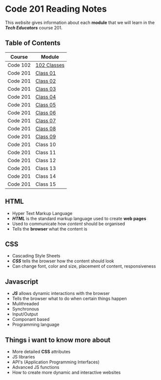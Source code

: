 # Code 201 Reading Notes

This *website* gives information about each **module** that we will learn in the ***Tech Educators*** course 201.

## Table of Contents
| Course | Module |
| -------- | --------|
| Code 102 | [102 Classes](https://github.com/CollinsDrew/reading-notes) |
| Code 201 | [Class 01](https://github.com/CollinsDrew/Tech-Ed201/blob/main/class_01.md) |
| Code 201 | [Class 02](https://github.com/CollinsDrew/Tech-Ed201/blob/main/class_02.md) |
| Code 201 | [Class 03](https://github.com/CollinsDrew/Tech-Ed201/blob/main/class_03.md) |
| Code 201 | [Class 04](https://github.com/CollinsDrew/Tech-Ed201/blob/main/class_04.md) |
| Code 201 | [Class 05](https://github.com/CollinsDrew/Tech-Ed201/blob/main/class_05.md) |
| Code 201 | [Class 06](https://github.com/CollinsDrew/Tech-Ed201/blob/main/class_06.md) |
| Code 201 | [Class 07](https://github.com/CollinsDrew/Tech-Ed201/blob/main/class_07.md) |
| Code 201 | [Class 08](https://github.com/CollinsDrew/Tech-Ed201/blob/main/class_08.md) |
| Code 201 | [Class 09](https://github.com/CollinsDrew/Tech-Ed201/blob/main/class_09.md) |
| Code 201 | Class 10 |
| Code 201 | Class 11 |
| Code 201 | Class 12 |
| Code 201 | Class 13 |
| Code 201 | Class 14 |
| Code 201 | Class 15 |

## HTML
- Hyper Text Markup Language
- ***HTML*** is the standard markup language used to create **web pages**
- Used to communicate how *content* should be organised
- Tells the **browser** what the content is

## CSS
- Cascading Style Sheets
- ***CSS*** tells the browser how the content should look
- Can change font, color and size, placement of content, responsiveness

## Javascript
- ***JS*** allows dynamic interactions with the browser
- Tells the browser what to do when certain things happen
- Mulithreaded
- Synchronous
- Input/Output
- Componant based
- Programming language

## Things i want to know more about

- More detailed **CSS** attributes
- JS libraries
- API's (Application Programming Interfaces)
- Advanced JS functions
- How to create more dynamic and interactive websites
